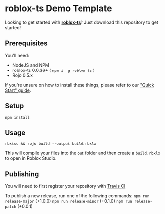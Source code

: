 # roblox-ts Demo Template

Looking to get started with [**roblox-ts**](https://roblox-ts.github.io)?
Just download this repository to get started!

## Prerequisites
You'll need:
- NodeJS and NPM
- roblox-ts 0.0.36+ ( `npm i -g roblox-ts` )
- Rojo 0.5.x

If you're unsure on how to install these things, please refer to our ["Quick Start" guide](https://roblox-ts.github.io/docs/quick-start).

## Setup
`npm install`

## Usage
`rbxtsc && rojo build --output build.rbxlx`

This will compile your files into the `out` folder and then create a `build.rbxlx` to open in Roblox Studio.

## Publishing
You will need to first register your repository with [Travis CI](https://travis-ci.com/)

To publish a new release, run one of the following commands:
`npm run release-major` (+1.0.0)
`npm run release-minor` (+0.1.0)
`npm run release-patch` (+0.0.1)
